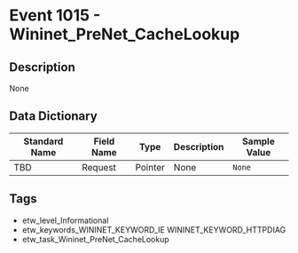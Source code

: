 # Event 1015 - Wininet_PreNet_CacheLookup

## Description
None

## Data Dictionary
|Standard Name|Field Name|Type|Description|Sample Value|
|---|---|---|---|---|
|TBD|Request|Pointer|None|`None`|

## Tags
* etw_level_Informational
* etw_keywords_WININET_KEYWORD_IE WININET_KEYWORD_HTTPDIAG
* etw_task_Wininet_PreNet_CacheLookup